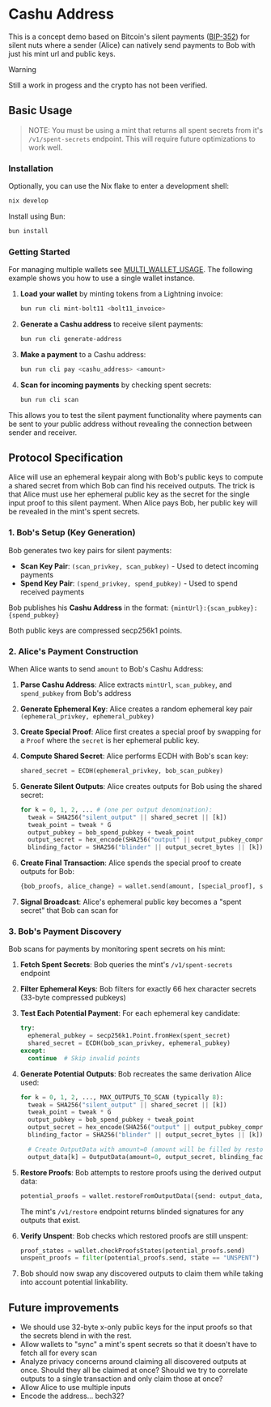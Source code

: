 # Cashu Address

This is a concept demo based on Bitcoin's silent payments ([BIP-352](https://en.bitcoin.it/wiki/BIP_0352)) for silent nuts where a sender (Alice) can natively send payments to Bob with just his mint url and public keys.

> [!WARNING]
> Still a work in progess and the crypto has not been verified.

## Basic Usage

> NOTE: You must be using a mint that returns all spent secrets from it's `/v1/spent-secrets` endpoint. This will require future optimizations to work well.

### Installation

Optionally, you can use the Nix flake to enter a development shell:

```bash
nix develop
```

Install using Bun:

```bash
bun install
```

### Getting Started

For managing multiple wallets see [MULTI_WALLET_USAGE](MULTI_WALLET_USAGE.md). The following example shows you how to use a single wallet instance.

1. **Load your wallet** by minting tokens from a Lightning invoice:

   ```bash
   bun run cli mint-bolt11 <bolt11_invoice>
   ```

2. **Generate a Cashu address** to receive silent payments:

   ```bash
   bun run cli generate-address
   ```

3. **Make a payment** to a Cashu address:

   ```bash
   bun run cli pay <cashu_address> <amount>
   ```

4. **Scan for incoming payments** by checking spent secrets:
   ```bash
   bun run cli scan
   ```

This allows you to test the silent payment functionality where payments can be sent to your public address without revealing the connection between sender and receiver.

## Protocol Specification

Alice will use an ephemeral keypair along with Bob's public keys to compute a shared secret from which Bob can find his received outputs. The trick is that Alice must use her ephemeral public key as the secret for the single input proof to this silent payment. When Alice pays Bob, her public key will be revealed in the mint's spent secrets.

### 1. Bob's Setup (Key Generation)

Bob generates two key pairs for silent payments:

- **Scan Key Pair**: `(scan_privkey, scan_pubkey)` - Used to detect incoming payments
- **Spend Key Pair**: `(spend_privkey, spend_pubkey)` - Used to spend received payments

Bob publishes his **Cashu Address** in the format: `{mintUrl}:{scan_pubkey}:{spend_pubkey}`

Both public keys are compressed secp256k1 points.

### 2. Alice's Payment Construction

When Alice wants to send `amount` to Bob's Cashu Address:

1. **Parse Cashu Address**: Alice extracts `mintUrl`, `scan_pubkey`, and `spend_pubkey` from Bob's address

2. **Generate Ephemeral Key**: Alice creates a random ephemeral key pair `(ephemeral_privkey, ephemeral_pubkey)`

3. **Create Special Proof**: Alice first creates a special proof by swapping for a `Proof` where the `secret` is her ephemeral public key.

4. **Compute Shared Secret**: Alice performs ECDH with Bob's scan key:

   ```python
   shared_secret = ECDH(ephemeral_privkey, bob_scan_pubkey)
   ```

5. **Generate Silent Outputs**: Alice creates outputs for Bob using the shared secret:

   ```python
   for k = 0, 1, 2, ... # (one per output denomination):
     tweak = SHA256("silent_output" || shared_secret || [k])
     tweak_point = tweak * G
     output_pubkey = bob_spend_pubkey + tweak_point
     output_secret = hex_encode(SHA256("output" || output_pubkey_compressed))
     blinding_factor = SHA256("blinder" || output_secret_bytes || [k])
   ```

6. **Create Final Transaction**: Alice spends the special proof to create outputs for Bob:

   ```python
   {bob_proofs, alice_change} = wallet.send(amount, [special_proof], silent_output_factory)
   ```

7. **Signal Broadcast**: Alice's ephemeral public key becomes a "spent secret" that Bob can scan for

### 3. Bob's Payment Discovery

Bob scans for payments by monitoring spent secrets on his mint:

1. **Fetch Spent Secrets**: Bob queries the mint's `/v1/spent-secrets` endpoint

2. **Filter Ephemeral Keys**: Bob filters for exactly 66 hex character secrets (33-byte compressed pubkeys)

3. **Test Each Potential Payment**: For each ephemeral key candidate:

   ```python
   try:
     ephemeral_pubkey = secp256k1.Point.fromHex(spent_secret)
     shared_secret = ECDH(bob_scan_privkey, ephemeral_pubkey)
   except:
     continue  # Skip invalid points
   ```

4. **Generate Potential Outputs**: Bob recreates the same derivation Alice used:

   ```python
   for k = 0, 1, 2, ..., MAX_OUTPUTS_TO_SCAN (typically 8):
     tweak = SHA256("silent_output" || shared_secret || [k])
     tweak_point = tweak * G
     output_pubkey = bob_spend_pubkey + tweak_point
     output_secret = hex_encode(SHA256("output" || output_pubkey_compressed))
     blinding_factor = SHA256("blinder" || output_secret_bytes || [k])

     # Create OutputData with amount=0 (amount will be filled by restore)
     output_data[k] = OutputData(amount=0, output_secret, blinding_factor, keyset_id)
   ```

5. **Restore Proofs**: Bob attempts to restore proofs using the derived output data:

   ```python
   potential_proofs = wallet.restoreFromOutputData({send: output_data, keep: []}, keyset_id)
   ```

   The mint's `/v1/restore` endpoint returns blinded signatures for any outputs that exist.

6. **Verify Unspent**: Bob checks which restored proofs are still unspent:

   ```python
   proof_states = wallet.checkProofsStates(potential_proofs.send)
   unspent_proofs = filter(potential_proofs.send, state == "UNSPENT")
   ```

7. Bob should now swap any discovered outputs to claim them while taking into account potential linkability.

## Future improvements

- We should use 32-byte x-only public keys for the input proofs so that the secrets blend in with the rest.
- Allow wallets to "sync" a mint's spent secrets so that it doesn't have to fetch all for every scan
- Analyze privacy concerns around claiming all discovered outputs at once. Should they all be claimed at once? Should we try to correlate outputs to a single transaction and only claim those at once?
- Allow Alice to use multiple inputs
- Encode the address... bech32?
